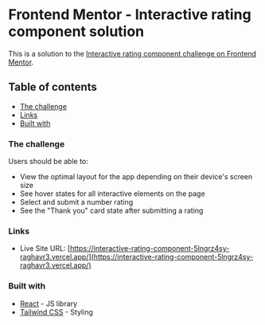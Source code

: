 # Frontend Mentor - Interactive rating component solution

This is a solution to the [Interactive rating component challenge on Frontend Mentor](https://www.frontendmentor.io/challenges/interactive-rating-component-koxpeBUmI).

## Table of contents

- [The challenge](#the-challenge)
- [Links](#links)
- [Built with](#built-with)

### The challenge

Users should be able to:

- View the optimal layout for the app depending on their device's screen size
- See hover states for all interactive elements on the page
- Select and submit a number rating
- See the "Thank you" card state after submitting a rating

### Links

- Live Site URL: [https://interactive-rating-component-5lngrz4sy-raghavr3.vercel.app/](https://interactive-rating-component-5lngrz4sy-raghavr3.vercel.app/)

### Built with

- [React](https://reactjs.org/) - JS library
- [Tailwind CSS](https://tailwindui.com/) - Styling
